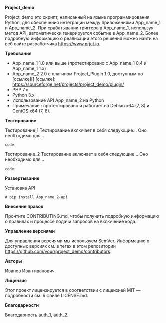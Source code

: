 **Project_demo**

Project_demo это скрипт, написанный на языке программирования Python, для обеспечения интеграции между приложениями App_name_1 и App_name_2. При срабатывании триггера в App_name_1, используя метод API, автоматически генерируется событие в App_name_2.
Более подробную информацию о реализации этого решения можно найти на веб сайте разработчика <https://www.prjct.io>.

**Требования**

* App_name_1 1.0 или выше (протестировано с App_name_1 0.4 и App_name_1 1.x)
* App_name_2 2.0 с плагином Project_Plugin 1.0, доступным по [ссылке][] [ссылке]: https://sourceforge.net/projects/project_demo/plugin/
* PHP 7.x
* Python 3.x
* Использование API App_name_2 на Python
* Примечание : протестировано и работает на Debian x64 (7, 8) и CentOS x64 (7, 8).

**Тестирование**

Тестирование_1
Тестирование включает в себя следующие... Оно необходимо для...

```
code
```

Тестирование_2
Тестирование включает в себя следующие... Оно необходимо для...

```
code
```

**Развертывание**

Установка API
```
# pip install App_name_2-api
```

**Внесение правок**

Прочтите CONTRIBUTING.md, чтобы получить подробную информацию о правилах и процессе подачи запросов на включение кода.

**Управление версиями**

Для управления версиями мы используем SemVer. Информацию о доступных версиях см. в тегах в этом репозитории <https://github.com/your/project_demo/contributors>.

**Авторы**

Иванов Иван иванович.

**Лицензия**

Этот проект лицензируется в соответствии с лицензией MIT — подробности см. в файле LICENSE.md.

**Благодарности**

Благодарность auth_1, auth_2.
